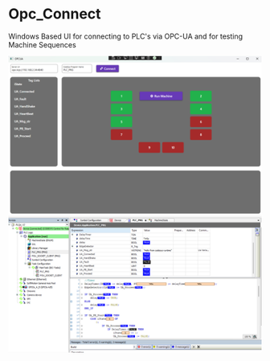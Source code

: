 # Opc_Connect
Windows Based UI for connecting to PLC's via OPC-UA and for testing Machine Sequences

![Application Overview](./media/app_overview.png)
![PLC Overview - CodeSyss](./media/plc_overview.png)

